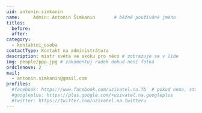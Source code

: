 ```yaml
---
uid: antonin.simkanin 
name:     Admin: Antonín Šimkanin    	# běžně používáné jméno
titles:
  before:
  after:
category:
  - kontaktni_osoba
contactType: Kontakt na administrátora
description: mistr světa ve skoku pro něco # zobrazuje se v lide
img: people/ppp.jpg # zakomentuj radek dokud není fotka
ordclenove: 2
mail:
  - antonin.simkanin@gmail.com
profiles:
  #facebook: https://www.facebook.com/uzivatel.na.fb  # pokud nema, staci smazat tuto radku
  #googleplus: https://plus.google.com/+uzivatel.na.googleplus
  #twitter: https://twitter.com/uzivatel.na.twitteru
---
```

